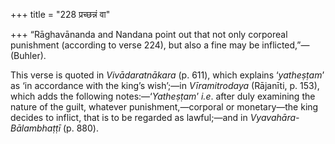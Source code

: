 +++
title = "228 प्रच्छन्नं वा"

+++
“Rāghavānanda and Nandana point out that not only corporeal punishment
(according to verse 224), but also a fine may be inflicted,”—(Buhler).

This verse is quoted in *Vivādaratnākara* (p. 611), which explains
‘*yatheṣṭam*’ as ‘in accordance with the king’s wish’;—in
*Vīramitrodaya* (Rājanīti, p. 153), which adds the following
notes:—‘*Yatheṣṭam*’ *i.e*. after duly examining the nature of the
guilt, whatever punishment,—corporal or monetary—the king decides to
inflict, that is to be regarded as lawful;—and in
*Vyavahāra-Bālambhaṭṭī* (p. 880).


